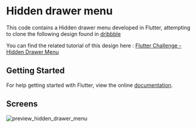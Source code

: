 # Hidden drawer menu

This code contains a Hidden drawer menu developed in Flutter, attempting to clone the following design found in [dribbble](https://dribbble.com/shots/2729372-Paleo-Paddock-ios-application-menu-animation)

You can find the related tutorial of this design here : [Flutter Challenge - Hidden Drawer Menu](https://www.youtube.com/watch?v=6CEjnCVdgRM&t=3189s)

## Getting Started

For help getting started with Flutter, view the online
[documentation](https://flutter.io/).

## Screens 

![preview_hidden_drawer_menu](../master/preview_images/hidden_drawer_preview.gif)